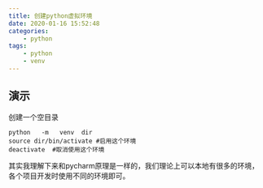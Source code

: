 ```yaml
---
title: 创建python虚拟环境
date: 2020-01-16 15:52:48
categories:
	- python
tags:
	- python
	- venv
---
```

## 演示
创建一个空目录
```
python   -m   venv  dir
source dir/bin/activate #启用这个环境
deactivate  #取消使用这个环境
```
其实我理解下来和pycharm原理是一样的，我们理论上可以本地有很多的环境，各个项目开发时使用不同的环境即可。
